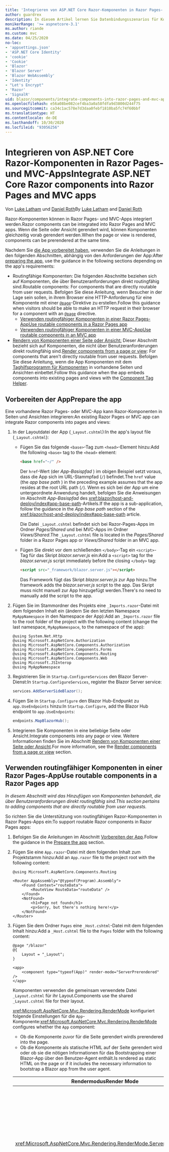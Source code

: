 ```yaml
---
title: 'Integrieren von ASP.NET Core Razor-Komponenten in Razor Pages- und MVC-Apps'
author: guardrex
description: In diesem Artikel lernen Sie Datenbindungsszenarios für Komponenten und DOM-Elemente in Blazor-Apps kennen.
monikerRange: '>= aspnetcore-3.1'
ms.author: riande
ms.custom: mvc
ms.date: 04/25/2020
no-loc:
- 'appsettings.json'
- 'ASP.NET Core Identity'
- 'cookie'
- 'Cookie'
- 'Blazor'
- 'Blazor Server'
- 'Blazor WebAssembly'
- 'Identity'
- "Let's Encrypt"
- 'Razor'
- 'SignalR'
uid: blazor/components/integrate-components-into-razor-pages-and-mvc-apps
ms.openlocfilehash: e56a08be082cef4ba3a0a58fdfa9d3800d244f75
ms.sourcegitcommit: ca34c1ac578e7d3daa0febf1810ba5fc74f60bbf
ms.translationtype: HT
ms.contentlocale: de-DE
ms.lasthandoff: 10/30/2020
ms.locfileid: "93056256"
---
```

# <a name="integrate-aspnet-core-no-locrazor-components-into-no-locrazor-pages-and-mvc-apps"></a><span data-ttu-id="e2869-103">Integrieren von ASP.NET Core Razor-Komponenten in Razor Pages- und MVC-Apps</span><span class="sxs-lookup"><span data-stu-id="e2869-103">Integrate ASP.NET Core Razor components into Razor Pages and MVC apps</span></span>

<span data-ttu-id="e2869-104">Von [Luke Latham](https://github.com/guardrex) und [Daniel Roth](https://github.com/danroth27)</span><span class="sxs-lookup"><span data-stu-id="e2869-104">By [Luke Latham](https://github.com/guardrex) and [Daniel Roth](https://github.com/danroth27)</span></span>

<span data-ttu-id="e2869-105">Razor-Komponenten können in Razor Pages- und MVC-Apps integriert werden.</span><span class="sxs-lookup"><span data-stu-id="e2869-105">Razor components can be integrated into Razor Pages and MVC apps.</span></span> <span data-ttu-id="e2869-106">Wenn die Seite oder Ansicht gerendert wird, können Komponenten gleichzeitig vorab gerendert werden.</span><span class="sxs-lookup"><span data-stu-id="e2869-106">When the page or view is rendered, components can be prerendered at the same time.</span></span>

<span data-ttu-id="e2869-107">Nachdem Sie [die App vorbereitet haben](#prepare-the-app), verwenden Sie die Anleitungen in den folgenden Abschnitten, abhängig von den Anforderungen der App:</span><span class="sxs-lookup"><span data-stu-id="e2869-107">After [preparing the app](#prepare-the-app), use the guidance in the following sections depending on the app's requirements:</span></span>

* <span data-ttu-id="e2869-108">Routingfähige Komponenten: Die folgenden Abschnitte beziehen sich auf Komponenten, die über Benutzeranforderungen direkt routingfähig sind.</span><span class="sxs-lookup"><span data-stu-id="e2869-108">Routable components: For components that are directly routable from user requests.</span></span> <span data-ttu-id="e2869-109">Befolgen Sie diese Anleitung, wenn Besucher in der Lage sein sollen, in ihrem Browser eine HTTP-Anforderung für eine Komponente mit einer [`@page`](xref:mvc/views/razor#page)-Direktive zu erstellen.</span><span class="sxs-lookup"><span data-stu-id="e2869-109">Follow this guidance when visitors should be able to make an HTTP request in their browser for a component with an [`@page`](xref:mvc/views/razor#page) directive.</span></span>
  * [<span data-ttu-id="e2869-110">Verwenden routingfähiger Komponenten in einer Razor Pages-App</span><span class="sxs-lookup"><span data-stu-id="e2869-110">Use routable components in a Razor Pages app</span></span>](#use-routable-components-in-a-razor-pages-app)
  * [<span data-ttu-id="e2869-111">Verwenden routingfähiger Komponenten in einer MVC-App</span><span class="sxs-lookup"><span data-stu-id="e2869-111">Use routable components in an MVC app</span></span>](#use-routable-components-in-an-mvc-app)
* <span data-ttu-id="e2869-112">[Rendern von Komponenten einer Seite oder Ansicht:](#render-components-from-a-page-or-view) Dieser Abschnitt bezieht sich auf Komponenten, die nicht über Benutzeranforderungen direkt routingfähig sind.</span><span class="sxs-lookup"><span data-stu-id="e2869-112">[Render components from a page or view](#render-components-from-a-page-or-view): For components that aren't directly routable from user requests.</span></span> <span data-ttu-id="e2869-113">Befolgen Sie diese Anleitung, wenn die App Komponenten mit dem [Taghilfsprogramm für Komponenten](xref:mvc/views/tag-helpers/builtin-th/component-tag-helper) in vorhandene Seiten und Ansichten einbettet.</span><span class="sxs-lookup"><span data-stu-id="e2869-113">Follow this guidance when the app embeds components into existing pages and views with the [Component Tag Helper](xref:mvc/views/tag-helpers/builtin-th/component-tag-helper).</span></span>

## <a name="prepare-the-app"></a><span data-ttu-id="e2869-114">Vorbereiten der App</span><span class="sxs-lookup"><span data-stu-id="e2869-114">Prepare the app</span></span>

<span data-ttu-id="e2869-115">Eine vorhandene Razor Pages- oder MVC-App kann Razor-Komponenten in Seiten und Ansichten integrieren:</span><span class="sxs-lookup"><span data-stu-id="e2869-115">An existing Razor Pages or MVC app can integrate Razor components into pages and views:</span></span>

1. <span data-ttu-id="e2869-116">In der Layoutdatei der App (`_Layout.cshtml`):</span><span class="sxs-lookup"><span data-stu-id="e2869-116">In the app's layout file (`_Layout.cshtml`):</span></span>

   * <span data-ttu-id="e2869-117">Fügen Sie das folgende `<base>`-Tag zum `<head>`-Element hinzu:</span><span class="sxs-lookup"><span data-stu-id="e2869-117">Add the following `<base>` tag to the `<head>` element:</span></span>

     ```html
     <base href="~/" />
     ```

     <span data-ttu-id="e2869-118">Der `href`-Wert (der *App-Basispfad* ) im obigen Beispiel setzt voraus, dass die App sich im URL-Stammpfad (`/`) befindet.</span><span class="sxs-lookup"><span data-stu-id="e2869-118">The `href` value (the *app base path* ) in the preceding example assumes that the app resides at the root URL path (`/`).</span></span> <span data-ttu-id="e2869-119">Wenn es sich bei der App um eine untergeordnete Anwendung handelt, befolgen Sie die Anweisungen im Abschnitt *App-Basispfad* des <xref:blazor/host-and-deploy/index#app-base-path>-Artikels.</span><span class="sxs-lookup"><span data-stu-id="e2869-119">If the app is a sub-application, follow the guidance in the *App base path* section of the <xref:blazor/host-and-deploy/index#app-base-path> article.</span></span>

     <span data-ttu-id="e2869-120">Die Datei `_Layout.cshtml` befindet sich bei Razor-Pages-Apps im Ordner *Pages/Shared* und bei MVC-Apps im Ordner *Views/Shared*.</span><span class="sxs-lookup"><span data-stu-id="e2869-120">The `_Layout.cshtml` file is located in the *Pages/Shared* folder in a Razor Pages app or *Views/Shared* folder in an MVC app.</span></span>

   * <span data-ttu-id="e2869-121">Fügen Sie direkt vor dem schließenden `</body>`-Tag ein `<script>`-Tag für das Skript *blazor.server.js* ein:</span><span class="sxs-lookup"><span data-stu-id="e2869-121">Add a `<script>` tag for the *blazor.server.js* script immediately before the closing `</body>` tag:</span></span>

     ```html
     <script src="_framework/blazor.server.js"></script>
     ```

     <span data-ttu-id="e2869-122">Das Framework fügt das Skript *blazor.server.js* zur App hinzu.</span><span class="sxs-lookup"><span data-stu-id="e2869-122">The framework adds the *blazor.server.js* script to the app.</span></span> <span data-ttu-id="e2869-123">Das Skript muss nicht manuell zur App hinzugefügt werden.</span><span class="sxs-lookup"><span data-stu-id="e2869-123">There's no need to manually add the script to the app.</span></span>

1. <span data-ttu-id="e2869-124">Fügen Sie im Stammordner des Projekts eine `_Imports.razor`-Datei mit dem folgenden Inhalt ein (ändern Sie den letzten Namespace `MyAppNamespace` in den Namespace der App):</span><span class="sxs-lookup"><span data-stu-id="e2869-124">Add an `_Imports.razor` file to the root folder of the project with the following content (change the last namespace, `MyAppNamespace`, to the namespace of the app):</span></span>

   ```razor
   @using System.Net.Http
   @using Microsoft.AspNetCore.Authorization
   @using Microsoft.AspNetCore.Components.Authorization
   @using Microsoft.AspNetCore.Components.Forms
   @using Microsoft.AspNetCore.Components.Routing
   @using Microsoft.AspNetCore.Components.Web
   @using Microsoft.JSInterop
   @using MyAppNamespace
   ```

1. <span data-ttu-id="e2869-125">Registrieren Sie in `Startup.ConfigureServices` den Blazor Server-Dienst:</span><span class="sxs-lookup"><span data-stu-id="e2869-125">In `Startup.ConfigureServices`, register the Blazor Server service:</span></span>

   ```csharp
   services.AddServerSideBlazor();
   ```

1. <span data-ttu-id="e2869-126">Fügen Sie in `Startup.Configure` den Blazor Hub-Endpunkt zu `app.UseEndpoints` hinzu:</span><span class="sxs-lookup"><span data-stu-id="e2869-126">In `Startup.Configure`, add the Blazor Hub endpoint to `app.UseEndpoints`:</span></span>

   ```csharp
   endpoints.MapBlazorHub();
   ```

1. <span data-ttu-id="e2869-127">Integrieren Sie Komponenten in eine beliebige Seite oder Ansicht.</span><span class="sxs-lookup"><span data-stu-id="e2869-127">Integrate components into any page or view.</span></span> <span data-ttu-id="e2869-128">Weitere Informationen finden Sie im Abschnitt [Rendern von Komponenten einer Seite oder Ansicht](#render-components-from-a-page-or-view).</span><span class="sxs-lookup"><span data-stu-id="e2869-128">For more information, see the [Render components from a page or view](#render-components-from-a-page-or-view) section.</span></span>

## <a name="use-routable-components-in-a-no-locrazor-pages-app"></a><span data-ttu-id="e2869-129">Verwenden routingfähiger Komponenten in einer Razor Pages-App</span><span class="sxs-lookup"><span data-stu-id="e2869-129">Use routable components in a Razor Pages app</span></span>

<span data-ttu-id="e2869-130">*In diesem Abschnitt wird das Hinzufügen von Komponenten behandelt, die über Benutzeranforderungen direkt routingfähig sind.*</span><span class="sxs-lookup"><span data-stu-id="e2869-130">*This section pertains to adding components that are directly routable from user requests.*</span></span>

<span data-ttu-id="e2869-131">So richten Sie die Unterstützung von routingfähigen Razor-Komponenten in Razor Pages-Apps ein:</span><span class="sxs-lookup"><span data-stu-id="e2869-131">To support routable Razor components in Razor Pages apps:</span></span>

1. <span data-ttu-id="e2869-132">Befolgen Sie die Anleitungen im Abschnitt [Vorbereiten der App](#prepare-the-app).</span><span class="sxs-lookup"><span data-stu-id="e2869-132">Follow the guidance in the [Prepare the app](#prepare-the-app) section.</span></span>

1. <span data-ttu-id="e2869-133">Fügen Sie eine `App.razor`-Datei mit dem folgenden Inhalt zum Projektstamm hinzu:</span><span class="sxs-lookup"><span data-stu-id="e2869-133">Add an `App.razor` file to the project root with the following content:</span></span>

   ```razor
   @using Microsoft.AspNetCore.Components.Routing

   <Router AppAssembly="@typeof(Program).Assembly">
       <Found Context="routeData">
           <RouteView RouteData="routeData" />
       </Found>
       <NotFound>
           <h1>Page not found</h1>
           <p>Sorry, but there's nothing here!</p>
       </NotFound>
   </Router>
   ```

1. <span data-ttu-id="e2869-134">Fügen Sie dem Ordner `Pages` eine `_Host.cshtml`-Datei mit dem folgenden Inhalt hinzu:</span><span class="sxs-lookup"><span data-stu-id="e2869-134">Add a `_Host.cshtml` file to the `Pages` folder with the following content:</span></span>

   ```cshtml
   @page "/blazor"
   @{
       Layout = "_Layout";
   }

   <app>
       <component type="typeof(App)" render-mode="ServerPrerendered" />
   </app>
   ```

   <span data-ttu-id="e2869-135">Komponenten verwenden die gemeinsam verwendete Datei `_Layout.cshtml` für ihr Layout.</span><span class="sxs-lookup"><span data-stu-id="e2869-135">Components use the shared `_Layout.cshtml` file for their layout.</span></span>

   <span data-ttu-id="e2869-136"><xref:Microsoft.AspNetCore.Mvc.Rendering.RenderMode> konfiguriert folgende Einstellungen für die `App`-Komponente:</span><span class="sxs-lookup"><span data-stu-id="e2869-136"><xref:Microsoft.AspNetCore.Mvc.Rendering.RenderMode> configures whether the `App` component:</span></span>

   * <span data-ttu-id="e2869-137">Ob die Komponente zuvor für die Seite gerendert wird</span><span class="sxs-lookup"><span data-stu-id="e2869-137">Is prerendered into the page.</span></span>
   * <span data-ttu-id="e2869-138">Ob die Komponente als statische HTML auf der Seite gerendert wird oder ob sie die nötigen Informationen für das Bootstrapping einer Blazor-App über den Benutzer-Agent enthält.</span><span class="sxs-lookup"><span data-stu-id="e2869-138">Is rendered as static HTML on the page or if it includes the necessary information to bootstrap a Blazor app from the user agent.</span></span>

   | <span data-ttu-id="e2869-139">Rendermodus</span><span class="sxs-lookup"><span data-stu-id="e2869-139">Render Mode</span></span> | <span data-ttu-id="e2869-140">Beschreibung</span><span class="sxs-lookup"><span data-stu-id="e2869-140">Description</span></span> |
   | ----------- | ----------- |
   | <xref:Microsoft.AspNetCore.Mvc.Rendering.RenderMode.ServerPrerendered> | <span data-ttu-id="e2869-141">Rendert die `App`-Komponente in statisches HTML und fügt einen Marker für eine Blazor Server-App hinzu.</span><span class="sxs-lookup"><span data-stu-id="e2869-141">Renders the `App` component into static HTML and includes a marker for a Blazor Server app.</span></span> <span data-ttu-id="e2869-142">Wenn der Benutzer-Agent gestartet wird, wird der Marker zum Bootstrapping einer Blazor-App verwendet.</span><span class="sxs-lookup"><span data-stu-id="e2869-142">When the user-agent starts, this marker is used to bootstrap a Blazor app.</span></span> |
   | <xref:Microsoft.AspNetCore.Mvc.Rendering.RenderMode.Server> | <span data-ttu-id="e2869-143">Rendert einen Marker für eine Blazor Server-App.</span><span class="sxs-lookup"><span data-stu-id="e2869-143">Renders a marker for a Blazor Server app.</span></span> <span data-ttu-id="e2869-144">Die Ausgabe der `App`-Komponente ist nicht enthalten.</span><span class="sxs-lookup"><span data-stu-id="e2869-144">Output from the `App` component isn't included.</span></span> <span data-ttu-id="e2869-145">Wenn der Benutzer-Agent gestartet wird, wird der Marker zum Bootstrapping einer Blazor-App verwendet.</span><span class="sxs-lookup"><span data-stu-id="e2869-145">When the user-agent starts, this marker is used to bootstrap a Blazor app.</span></span> |
   | <xref:Microsoft.AspNetCore.Mvc.Rendering.RenderMode.Static> | <span data-ttu-id="e2869-146">Rendert die `App`-Komponente in statischem HTML.</span><span class="sxs-lookup"><span data-stu-id="e2869-146">Renders the `App` component into static HTML.</span></span> |

   <span data-ttu-id="e2869-147">Weitere Informationen zum Taghilfsprogramm für Komponenten finden Sie unter <xref:mvc/views/tag-helpers/builtin-th/component-tag-helper>.</span><span class="sxs-lookup"><span data-stu-id="e2869-147">For more information on the Component Tag Helper, see <xref:mvc/views/tag-helpers/builtin-th/component-tag-helper>.</span></span>

1. <span data-ttu-id="e2869-148">Fügen Sie eine Route mit niedriger Priorität für die Seite `_Host.cshtml` zur Endpunktkonfiguration in `Startup.Configure` hinzu:</span><span class="sxs-lookup"><span data-stu-id="e2869-148">Add a low-priority route for the `_Host.cshtml` page to endpoint configuration in `Startup.Configure`:</span></span>

   ```csharp
   app.UseEndpoints(endpoints =>
   {
       ...

       endpoints.MapFallbackToPage("/_Host");
   });
   ```

1. <span data-ttu-id="e2869-149">Fügen Sie routingfähige Komponenten zur App hinzu.</span><span class="sxs-lookup"><span data-stu-id="e2869-149">Add routable components to the app.</span></span> <span data-ttu-id="e2869-150">Zum Beispiel:</span><span class="sxs-lookup"><span data-stu-id="e2869-150">For example:</span></span>

   ```razor
   @page "/counter"

   <h1>Counter</h1>

   ...
   ```

<span data-ttu-id="e2869-151">Weitere Informationen zu Namespaces finden Sie im Abschnitt [Komponentennamespaces](#component-namespaces).</span><span class="sxs-lookup"><span data-stu-id="e2869-151">For more information on namespaces, see the [Component namespaces](#component-namespaces) section.</span></span>

## <a name="use-routable-components-in-an-mvc-app"></a><span data-ttu-id="e2869-152">Verwenden routingfähiger Komponenten in einer MVC-App</span><span class="sxs-lookup"><span data-stu-id="e2869-152">Use routable components in an MVC app</span></span>

<span data-ttu-id="e2869-153">*In diesem Abschnitt wird das Hinzufügen von Komponenten behandelt, die über Benutzeranforderungen direkt routingfähig sind.*</span><span class="sxs-lookup"><span data-stu-id="e2869-153">*This section pertains to adding components that are directly routable from user requests.*</span></span>

<span data-ttu-id="e2869-154">So richten Sie die Unterstützung von routingfähigen Razor-Komponenten in MVC-Apps ein:</span><span class="sxs-lookup"><span data-stu-id="e2869-154">To support routable Razor components in MVC apps:</span></span>

1. <span data-ttu-id="e2869-155">Befolgen Sie die Anleitungen im Abschnitt [Vorbereiten der App](#prepare-the-app).</span><span class="sxs-lookup"><span data-stu-id="e2869-155">Follow the guidance in the [Prepare the app](#prepare-the-app) section.</span></span>

1. <span data-ttu-id="e2869-156">Fügen Sie eine `App.razor`-Datei mit dem folgenden Inhalt zum Projektstamm hinzu:</span><span class="sxs-lookup"><span data-stu-id="e2869-156">Add an `App.razor` file to the root of the project with the following content:</span></span>

   ```razor
   @using Microsoft.AspNetCore.Components.Routing

   <Router AppAssembly="@typeof(Program).Assembly">
       <Found Context="routeData">
           <RouteView RouteData="routeData" />
       </Found>
       <NotFound>
           <h1>Page not found</h1>
           <p>Sorry, but there's nothing here!</p>
       </NotFound>
   </Router>
   ```

1. <span data-ttu-id="e2869-157">Fügen Sie dem Ordner `Views/Home` eine `_Host.cshtml`-Datei mit dem folgenden Inhalt hinzu:</span><span class="sxs-lookup"><span data-stu-id="e2869-157">Add a `_Host.cshtml` file to the `Views/Home` folder with the following content:</span></span>

   ```cshtml
   @{
       Layout = "_Layout";
   }

   <app>
       <component type="typeof(App)" render-mode="ServerPrerendered" />
   </app>
   ```

   <span data-ttu-id="e2869-158">Komponenten verwenden die gemeinsam verwendete Datei `_Layout.cshtml` für ihr Layout.</span><span class="sxs-lookup"><span data-stu-id="e2869-158">Components use the shared `_Layout.cshtml` file for their layout.</span></span>
   
   <span data-ttu-id="e2869-159"><xref:Microsoft.AspNetCore.Mvc.Rendering.RenderMode> konfiguriert folgende Einstellungen für die `App`-Komponente:</span><span class="sxs-lookup"><span data-stu-id="e2869-159"><xref:Microsoft.AspNetCore.Mvc.Rendering.RenderMode> configures whether the `App` component:</span></span>

   * <span data-ttu-id="e2869-160">Ob die Komponente zuvor für die Seite gerendert wird</span><span class="sxs-lookup"><span data-stu-id="e2869-160">Is prerendered into the page.</span></span>
   * <span data-ttu-id="e2869-161">Ob die Komponente als statische HTML auf der Seite gerendert wird oder ob sie die nötigen Informationen für das Bootstrapping einer Blazor-App über den Benutzer-Agent enthält.</span><span class="sxs-lookup"><span data-stu-id="e2869-161">Is rendered as static HTML on the page or if it includes the necessary information to bootstrap a Blazor app from the user agent.</span></span>

   | <span data-ttu-id="e2869-162">Rendermodus</span><span class="sxs-lookup"><span data-stu-id="e2869-162">Render Mode</span></span> | <span data-ttu-id="e2869-163">Beschreibung</span><span class="sxs-lookup"><span data-stu-id="e2869-163">Description</span></span> |
   | ----------- | ----------- |
   | <xref:Microsoft.AspNetCore.Mvc.Rendering.RenderMode.ServerPrerendered> | <span data-ttu-id="e2869-164">Rendert die `App`-Komponente in statisches HTML und fügt einen Marker für eine Blazor Server-App hinzu.</span><span class="sxs-lookup"><span data-stu-id="e2869-164">Renders the `App` component into static HTML and includes a marker for a Blazor Server app.</span></span> <span data-ttu-id="e2869-165">Wenn der Benutzer-Agent gestartet wird, wird der Marker zum Bootstrapping einer Blazor-App verwendet.</span><span class="sxs-lookup"><span data-stu-id="e2869-165">When the user-agent starts, this marker is used to bootstrap a Blazor app.</span></span> |
   | <xref:Microsoft.AspNetCore.Mvc.Rendering.RenderMode.Server> | <span data-ttu-id="e2869-166">Rendert einen Marker für eine Blazor Server-App.</span><span class="sxs-lookup"><span data-stu-id="e2869-166">Renders a marker for a Blazor Server app.</span></span> <span data-ttu-id="e2869-167">Die Ausgabe der `App`-Komponente ist nicht enthalten.</span><span class="sxs-lookup"><span data-stu-id="e2869-167">Output from the `App` component isn't included.</span></span> <span data-ttu-id="e2869-168">Wenn der Benutzer-Agent gestartet wird, wird der Marker zum Bootstrapping einer Blazor-App verwendet.</span><span class="sxs-lookup"><span data-stu-id="e2869-168">When the user-agent starts, this marker is used to bootstrap a Blazor app.</span></span> |
   | <xref:Microsoft.AspNetCore.Mvc.Rendering.RenderMode.Static> | <span data-ttu-id="e2869-169">Rendert die `App`-Komponente in statischem HTML.</span><span class="sxs-lookup"><span data-stu-id="e2869-169">Renders the `App` component into static HTML.</span></span> |

   <span data-ttu-id="e2869-170">Weitere Informationen zum Taghilfsprogramm für Komponenten finden Sie unter <xref:mvc/views/tag-helpers/builtin-th/component-tag-helper>.</span><span class="sxs-lookup"><span data-stu-id="e2869-170">For more information on the Component Tag Helper, see <xref:mvc/views/tag-helpers/builtin-th/component-tag-helper>.</span></span>

1. <span data-ttu-id="e2869-171">Fügen Sie eine Aktion zum Home-Controller hinzu:</span><span class="sxs-lookup"><span data-stu-id="e2869-171">Add an action to the Home controller:</span></span>

   ```csharp
   public IActionResult Blazor()
   {
      return View("_Host");
   }
   ```

1. <span data-ttu-id="e2869-172">Fügen Sie eine Route mit niedriger Priorität für die Controlleraktion hinzu, die die Ansicht `_Host.cshtml` an die Endpunktkonfiguration in `Startup.Configure` zurückgibt:</span><span class="sxs-lookup"><span data-stu-id="e2869-172">Add a low-priority route for the controller action that returns the `_Host.cshtml` view to the endpoint configuration in `Startup.Configure`:</span></span>

   ```csharp
   app.UseEndpoints(endpoints =>
   {
       ...

       endpoints.MapFallbackToController("Blazor", "Home");
   });
   ```

1. <span data-ttu-id="e2869-173">Erstellen Sie einen `Pages`-Ordner, und fügen Sie routingfähige Komponenten zur App hinzu.</span><span class="sxs-lookup"><span data-stu-id="e2869-173">Create a `Pages` folder and add routable components to the app.</span></span> <span data-ttu-id="e2869-174">Zum Beispiel:</span><span class="sxs-lookup"><span data-stu-id="e2869-174">For example:</span></span>

   ```razor
   @page "/counter"

   <h1>Counter</h1>

   ...
   ```

<span data-ttu-id="e2869-175">Weitere Informationen zu Namespaces finden Sie im Abschnitt [Komponentennamespaces](#component-namespaces).</span><span class="sxs-lookup"><span data-stu-id="e2869-175">For more information on namespaces, see the [Component namespaces](#component-namespaces) section.</span></span>

## <a name="render-components-from-a-page-or-view"></a><span data-ttu-id="e2869-176">Rendern von Komponenten einer Seite oder Ansicht</span><span class="sxs-lookup"><span data-stu-id="e2869-176">Render components from a page or view</span></span>

<span data-ttu-id="e2869-177">*In diesem Abschnitt wird das Hinzufügen von Komponenten zu Seiten oder Ansichten behandelt, wenn die Komponenten nicht direkt über Benutzeranforderungen routingfähig sind.*</span><span class="sxs-lookup"><span data-stu-id="e2869-177">*This section pertains to adding components to pages or views, where the components aren't directly routable from user requests.*</span></span>

<span data-ttu-id="e2869-178">Verwenden Sie das [Komponententaghilfsprogramm](xref:mvc/views/tag-helpers/builtin-th/component-tag-helper) zum Rendern einer Komponente einer Seite oder Ansicht.</span><span class="sxs-lookup"><span data-stu-id="e2869-178">To render a component from a page or view, use the [Component Tag Helper](xref:mvc/views/tag-helpers/builtin-th/component-tag-helper).</span></span>

### <a name="render-stateful-interactive-components"></a><span data-ttu-id="e2869-179">Rendern zustandsbehafteter interaktiver Komponenten</span><span class="sxs-lookup"><span data-stu-id="e2869-179">Render stateful interactive components</span></span>

<span data-ttu-id="e2869-180">Zustandsbehaftete interaktive Komponenten können einer Razor-Seite oder -Ansicht hinzugefügt werden.</span><span class="sxs-lookup"><span data-stu-id="e2869-180">Stateful interactive components can be added to a Razor page or view.</span></span>

<span data-ttu-id="e2869-181">Wenn die Seite oder Ansicht gerendert wird:</span><span class="sxs-lookup"><span data-stu-id="e2869-181">When the page or view renders:</span></span>

* <span data-ttu-id="e2869-182">Die Komponente wird mit der Seite oder Ansicht vorab gerendert.</span><span class="sxs-lookup"><span data-stu-id="e2869-182">The component is prerendered with the page or view.</span></span>
* <span data-ttu-id="e2869-183">Der anfängliche Komponentenzustand, der zum Rendern vorab genutzt wurde, geht verloren.</span><span class="sxs-lookup"><span data-stu-id="e2869-183">The initial component state used for prerendering is lost.</span></span>
* <span data-ttu-id="e2869-184">Der neue Komponentenzustand wird erstellt, wenn die SignalR-Verbindung hergestellt wird.</span><span class="sxs-lookup"><span data-stu-id="e2869-184">New component state is created when the SignalR connection is established.</span></span>

<span data-ttu-id="e2869-185">Die folgende Razor-Seite rendert eine `Counter`-Komponente:</span><span class="sxs-lookup"><span data-stu-id="e2869-185">The following Razor page renders a `Counter` component:</span></span>

```cshtml
<h1>My Razor Page</h1>

<component type="typeof(Counter)" render-mode="ServerPrerendered" 
    param-InitialValue="InitialValue" />

@functions {
    [BindProperty(SupportsGet=true)]
    public int InitialValue { get; set; }
}
```

<span data-ttu-id="e2869-186">Weitere Informationen finden Sie unter <xref:mvc/views/tag-helpers/builtin-th/component-tag-helper>.</span><span class="sxs-lookup"><span data-stu-id="e2869-186">For more information, see <xref:mvc/views/tag-helpers/builtin-th/component-tag-helper>.</span></span>

### <a name="render-noninteractive-components"></a><span data-ttu-id="e2869-187">Rendern nicht interaktiver Komponenten</span><span class="sxs-lookup"><span data-stu-id="e2869-187">Render noninteractive components</span></span>

<span data-ttu-id="e2869-188">Auf der folgenden Razor-Seite wird die `Counter`-Komponente statisch mit einem Anfangswert gerendert, der mit einem Formular angegeben wird.</span><span class="sxs-lookup"><span data-stu-id="e2869-188">In the following Razor page, the `Counter` component is statically rendered with an initial value that's specified using a form.</span></span> <span data-ttu-id="e2869-189">Da die Komponente statisch gerendert wird, ist die Komponente nicht interaktiv:</span><span class="sxs-lookup"><span data-stu-id="e2869-189">Since the component is statically rendered, the component isn't interactive:</span></span>

```cshtml
<h1>My Razor Page</h1>

<form>
    <input type="number" asp-for="InitialValue" />
    <button type="submit">Set initial value</button>
</form>

<component type="typeof(Counter)" render-mode="Static" 
    param-InitialValue="InitialValue" />

@functions {
    [BindProperty(SupportsGet=true)]
    public int InitialValue { get; set; }
}
```

<span data-ttu-id="e2869-190">Weitere Informationen finden Sie unter <xref:mvc/views/tag-helpers/builtin-th/component-tag-helper>.</span><span class="sxs-lookup"><span data-stu-id="e2869-190">For more information, see <xref:mvc/views/tag-helpers/builtin-th/component-tag-helper>.</span></span>

## <a name="component-namespaces"></a><span data-ttu-id="e2869-191">Komponentennamespaces</span><span class="sxs-lookup"><span data-stu-id="e2869-191">Component namespaces</span></span>

<span data-ttu-id="e2869-192">Wenn Sie einen benutzerdefinierten Ordner für die Komponenten der App verwenden, fügen Sie den Namespace des Ordners zur Seite/Ansicht oder zur Datei `_ViewImports.cshtml` hinzu.</span><span class="sxs-lookup"><span data-stu-id="e2869-192">When using a custom folder to hold the app's components, add the namespace representing the folder to either the page/view or to the `_ViewImports.cshtml` file.</span></span> <span data-ttu-id="e2869-193">Im folgenden Beispiel:</span><span class="sxs-lookup"><span data-stu-id="e2869-193">In the following example:</span></span>

* <span data-ttu-id="e2869-194">Ändern Sie `MyAppNamespace` in den Namespace der App.</span><span class="sxs-lookup"><span data-stu-id="e2869-194">Change `MyAppNamespace` to the app's namespace.</span></span>
* <span data-ttu-id="e2869-195">Wenn die Komponenten nicht in einem Ordner namens *Components* enthalten sind, ändern Sie `Components` in den Namen des Ordners, in dem sich die Komponenten befinden.</span><span class="sxs-lookup"><span data-stu-id="e2869-195">If a folder named *Components* isn't used to hold the components, change `Components` to the folder where the components reside.</span></span>

```cshtml
@using MyAppNamespace.Components
```

<span data-ttu-id="e2869-196">Die Datei `_ViewImports.cshtml` befindet sich im Ordner `Pages` einer Razor-Pages-App oder im Ordner `Views` einer MVC-App.</span><span class="sxs-lookup"><span data-stu-id="e2869-196">The `_ViewImports.cshtml` file is located in the `Pages` folder of a Razor Pages app or the `Views` folder of an MVC app.</span></span>

<span data-ttu-id="e2869-197">Weitere Informationen finden Sie unter <xref:blazor/components/index#namespaces>.</span><span class="sxs-lookup"><span data-stu-id="e2869-197">For more information, see <xref:blazor/components/index#namespaces>.</span></span>
